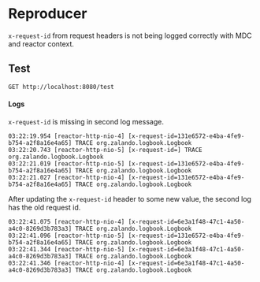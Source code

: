 # Reproducer

`x-request-id` from request headers is not being logged correctly with MDC and reactor context.

## Test

`GET http://localhost:8080/test`

#### Logs

`x-request-id` is missing in second log message.

```agsl
03:22:19.954 [reactor-http-nio-4] [x-request-id=131e6572-e4ba-4fe9-b754-a2f8a16e4a65] TRACE org.zalando.logbook.Logbook
03:22:20.743 [reactor-http-nio-5] [x-request-id=] TRACE org.zalando.logbook.Logbook
03:22:21.019 [reactor-http-nio-5] [x-request-id=131e6572-e4ba-4fe9-b754-a2f8a16e4a65] TRACE org.zalando.logbook.Logbook
03:22:21.027 [reactor-http-nio-4] [x-request-id=131e6572-e4ba-4fe9-b754-a2f8a16e4a65] TRACE org.zalando.logbook.Logbook
```

After updating the `x-request-id` header to some new value, the second log has the old request id.

```agsl
03:22:41.075 [reactor-http-nio-4] [x-request-id=6e3a1f48-47c1-4a50-a4c0-8269d3b783a3] TRACE org.zalando.logbook.Logbook
03:22:41.096 [reactor-http-nio-5] [x-request-id=131e6572-e4ba-4fe9-b754-a2f8a16e4a65] TRACE org.zalando.logbook.Logbook
03:22:41.344 [reactor-http-nio-5] [x-request-id=6e3a1f48-47c1-4a50-a4c0-8269d3b783a3] TRACE org.zalando.logbook.Logbook
03:22:41.346 [reactor-http-nio-4] [x-request-id=6e3a1f48-47c1-4a50-a4c0-8269d3b783a3] TRACE org.zalando.logbook.Logbook
```
